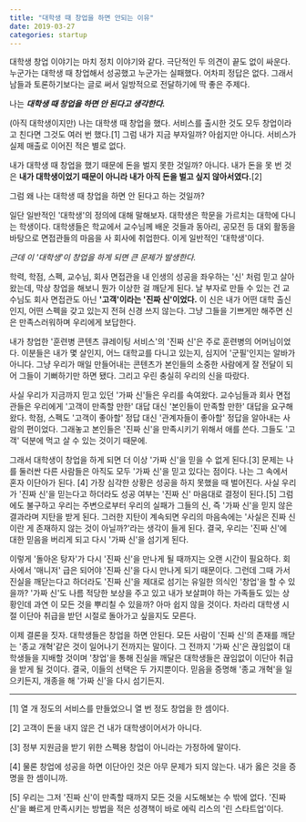 ```yaml
---
title: "대학생 때 창업을 하면 안되는 이유"
date: 2019-03-27
categories: startup
---
```


대학생 창업 이야기는 마치 정치 이야기와 같다. 극단적인 두 의견이 끝도 없이 싸운다. 누군가는 대학생 때 창업해서 성공했고 누군가는 실패했다. 어차피 정답은 없다. 그래서 남들과 토론하기보다는 글로 써서 일방적으로 전달하기에 딱 좋은 주제다.

나는 **_대학생 때 창업을 하면 안 된다고 생각한다._**

(아직 대학생이지만) 나는 대학생 때 창업을 했다. 서비스를 출시한 것도 모두 창업이라고 친다면 그것도 여러 번 했다.[1] 그럼 내가 지금 부자일까? 아쉽지만 아니다. 서비스가 실제 매출로 이어진 적은 별로 없다.

내가 대학생 때 창업을 했기 때문에 돈을 벌지 못한 것일까? 아니다. 내가 돈을 못 번 것은 **내가 대학생이었기 때문이 아니라 내가 아직 돈을 벌고 싶지 않아서였다.**[2]

그럼 왜 나는 대학생 때 창업을 하면 안 된다고 하는 것일까?

일단 일반적인 '대학생'의 정의에 대해 말해보자. 대학생은 학문을 가르치는 대학에 다니는 학생이다. 대학생들은 학교에서 교수님께 배운 것들과 동아리, 공모전 등 대외 활동을 바탕으로 면접관들의 마음을 사 회사에 취업한다. 이게 일반적인 '대학생'이다.

_근데 이 '대학생'이 창업을 하게 되면 큰 문제가 발생한다._

학력, 학점, 스펙, 교수님, 회사 면접관을 내 인생의 성공을 좌우하는 '신' 처럼 믿고 살아왔는데, 막상 창업을 해보니 뭔가 이상한 걸 깨닫게 된다. 날 부자로 만들 수 있는 건 교수님도 회사 면접관도 아닌 **'고객'이라는 '진짜 신'이었다.** 이 신은 내가 어떤 대학 출신인지, 어떤 스펙을 갖고 있는지 전혀 신경 쓰지 않는다. 그냥 그들을 기쁘게만 해주면 신은 만족스러워하며 우리에게 보답한다.

내가 창업한 '훈련병 콘텐츠 큐레이팅 서비스'의 '진짜 신'은 주로 훈련병의 어머님이었다. 이분들은 내가 몇 살인지, 어느 대학교를 다니고 있는지, 심지어 '군필'인지는 알바가 아니다. 그냥 우리가 매일 만들어내는 콘텐츠가 본인들의 소중한 사람에게 잘 전달이 되어 그들이 기뻐하기만 하면 됐다. 그리고 우린 충실히 우리의 신을 따랐다.

사실 우리가 지금까지 믿고 있던 '가짜 신'들은 우리를 속여왔다. 교수님들과 회사 면접관들은 우리에게 '고객이 만족할 만한' 대답 대신 '본인들이 만족할 만한' 대답을 요구해 왔다. 학점, 스펙도 '고객이 좋아할' 정답 대신 '관계자들이 좋아할' 정답을 알아내는 사람의 편이었다. 그래놓고 본인들은 '진짜 신'을 만족시키기 위해서 애를 쓴다. 그들도 '고객' 덕분에 먹고 살 수 있는 것이기 때문에.

그래서 대학생이 창업을 하게 되면 더 이상 '가짜 신'을 믿을 수 없게 된다.[3] 문제는 나를 둘러싼 다른 사람들은 아직도 모두 '가짜 신'을 믿고 있다는 점이다. 나는 그 속에서 혼자 이단아가 된다. [4] 가장 심각한 상황은 성공을 하지 못했을 때 벌어진다. 사실 우리가 '진짜 신'을 믿는다고 하더라도 성공 여부는 '진짜 신' 마음대로 결정이 된다.[5] 그럼에도 불구하고 우리는 주변으로부터 우리의 실패가 그들의 신, 즉 '가짜 신'을 믿지 않은 결과라며 지탄을 받게 된다. 그러한 지탄이 계속되면 우리의 마음속에는 '사실은 진짜 신이란 게 존재하지 않는 것이 아닐까?'라는 생각이 들게 된다. 결국, 우리는 '진짜 신'에 대한 믿음을 버리게 되고 다시 '가짜 신'을 섬기게 된다.

이렇게 '돌아온 탕자'가 다시 '진짜 신'을 만나게 될 때까지는 오랜 시간이 필요하다. 회사에서 '매니저' 급은 되어야 '진짜 신'을 다시 만나게 되기 때문이다. 그런데 그때 가서 진실을 깨닫는다고 하더라도 '진짜 신'을 제대로 섬기는 유일한 의식인 '창업'을 할 수 있을까? '가짜 신'도 나름 적당한 보상을 주고 있고 내가 보살펴야 하는 가족들도 있는 상황인데 과연 이 모든 것을 뿌리칠 수 있을까? 아마 쉽지 않을 것이다. 차라리 대학생 시절 이단아 취급을 받던 시절로 돌아가고 싶을지도 모른다.

이제 결론을 짓자. 대학생들은 창업을 하면 안된다. 모든 사람이 '진짜 신'의 존재를 깨닫는 '종교 개혁'같은 것이 일어나기 전까지는 말이다. 그 전까지 '가짜 신'은 끊임없이 대학생들을 지배할 것이며 '창업'을 통해 진실을 깨달은 대학생들은 끊임없이 이단아 취급을 받게 될 것이다. 결국, 이들의 선택은 두 가지뿐이다. 믿음을 증명해 '종교 개혁'을 일으키든지, 개종을 해 '가짜 신'을 다시 섬기든지.

---

[1] 열 개 정도의 서비스를 만들었으니 열 번 정도 창업을 한 셈이다.

[2] 고객이 돈을 내지 않은 건 내가 대학생이어서가 아니다.

[3] 정부 지원금을 받기 위한 스펙용 창업이 아니라는 가정하에 말이다.

[4] 물론 창업에 성공을 하면 이단아인 것은 아무 문제가 되지 않는다. 내가 옳은 것을 증명을 한 셈이니까.

[5] 우리는 그저 '진짜 신'이 만족할 때까지 모든 것을 시도해보는 수 밖에 없다. '진짜 신'을 빠르게 만족시키는 방법을 적은 성경책이 바로 에릭 리스의 '린 스타트업'이다.
